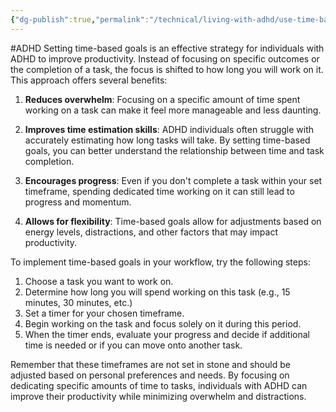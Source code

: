 ```yaml
---
{"dg-publish":true,"permalink":"/technical/living-with-adhd/use-time-based-goals/","noteIcon":"Technical","created":"2023-04-10T13:00:36.607+02:00","updated":"2023-04-10T13:32:20.508+02:00"}
---
```


#ADHD 
Setting time-based goals is an effective strategy for individuals with ADHD to improve productivity. Instead of focusing on specific outcomes or the completion of a task, the focus is shifted to how long you will work on it. This approach offers several benefits:

1. **Reduces overwhelm**: Focusing on a specific amount of time spent working on a task can make it feel more manageable and less daunting.

2. **Improves time estimation skills**: ADHD individuals often struggle with accurately estimating how long tasks will take. By setting time-based goals, you can better understand the relationship between time and task completion.

3. **Encourages progress**: Even if you don't complete a task within your set timeframe, spending dedicated time working on it can still lead to progress and momentum.

4. **Allows for flexibility**: Time-based goals allow for adjustments based on energy levels, distractions, and other factors that may impact productivity.

To implement time-based goals in your workflow, try the following steps:

1. Choose a task you want to work on.
2. Determine how long you will spend working on this task (e.g., 15 minutes, 30 minutes, etc.)
3. Set a timer for your chosen timeframe.
4. Begin working on the task and focus solely on it during this period.
5. When the timer ends, evaluate your progress and decide if additional time is needed or if you can move onto another task.

Remember that these timeframes are not set in stone and should be adjusted based on personal preferences and needs. By focusing on dedicating specific amounts of time to tasks, individuals with ADHD can improve their productivity while minimizing overwhelm and distractions.